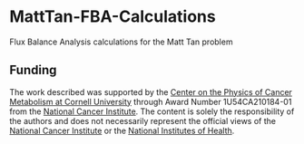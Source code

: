 # MattTan-FBA-Calculations
Flux Balance Analysis calculations for the Matt Tan problem



## Funding
The work described was supported by the [Center on the Physics of Cancer Metabolism at Cornell University](https://psoc.engineering.cornell.edu) through Award Number 1U54CA210184-01 from the [National Cancer Institute](https://www.cancer.gov). The content is solely the responsibility of the authors and does not necessarily represent the official views of the [National Cancer Institute](https://www.cancer.gov) or the [National Institutes of Health](https://www.nih.gov).
